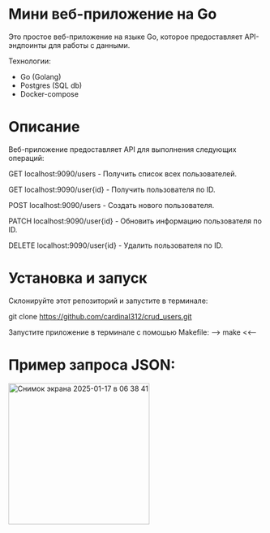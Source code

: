 # Мини веб-приложение на Go

Это простое веб-приложение на языке Go, которое предоставляет API-эндпоинты для работы с данными.

Технологии:
- Go (Golang)
- Postgres (SQL db)
- Docker-compose

# Описание
Веб-приложение предоставляет API для выполнения следующих операций:

GET localhost:9090/users - Получить список всех пользователей.

GET localhost:9090/user{id} - Получить пользователя по ID.

POST localhost:9090/users - Создать нового пользователя.

PATCH localhost:9090/user{id} - Обновить информацию пользователя по ID.

DELETE localhost:9090/user{id} - Удалить пользователя по ID.

# Установка и запуск

Склонируйте этот репозиторий и запустите в терминале:

git clone https://github.com/cardinal312/crud_users.git

Запустите приложение в терминале с помошью Makefile:
--> make <<--

# Пример запроса JSON:

<img width="278" alt="Снимок экрана 2025-01-17 в 06 38 41" src="https://github.com/user-attachments/assets/ed189da3-0d68-4b9a-b2d3-eccbffe92279" />





